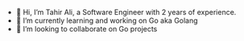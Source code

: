 - 👋 Hi, I’m Tahir Ali, a Software Engineer with 2 years of experience.
- 🌱 I’m currently learning and working on Go aka Golang
- 💞️ I’m looking to collaborate on Go projects

<!---
TahirAIi/TahirAIi is a ✨ special ✨ repository because its `README.md` (this file) appears on your GitHub profile.
You can click the Preview link to take a look at your changes.
--->
